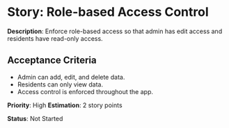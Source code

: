 # Story: Role-based Access Control

**Description**: Enforce role-based access so that admin has edit access and residents have read-only access.

## Acceptance Criteria
- Admin can add, edit, and delete data.
- Residents can only view data.
- Access control is enforced throughout the app.

**Priority**: High
**Estimation**: 2 story points

**Status**: Not Started
